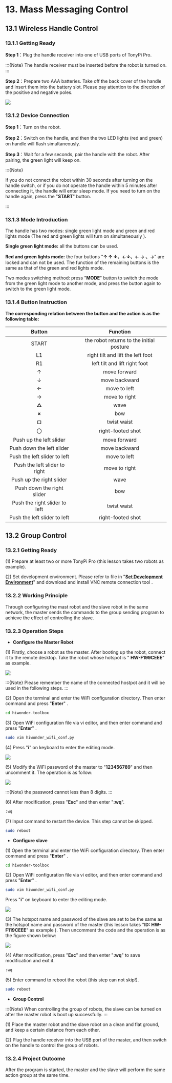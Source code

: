 # 13. Mass Messaging Control

## 13.1 Wireless Handle Control

### 13.1.1 Getting Ready

**Step 1**：Plug the handle receiver into one of USB ports of TonyPi Pro.

:::{Note}
The handle receiver must be inserted before the robot is turned on.
:::

**Step 2**：Prepare two AAA batteries. Take off the back cover of the handle and insert them into the battery slot. Please pay attention to the direction of the positive and negative poles.

<img class="common_img" src="../_static/media/14.mass_messaging_control/1.1/image2.png"   />

### 13.1.2 Device Connection

**Step 1**：Turn on the robot.

**Step 2**：Switch on the handle, and then the two LED lights (red and green) on handle will flash simultaneously.

**Step 3**：Wait for a few seconds, pair the handle with the robot. After pairing, the green light will keep on.

:::{Note}

If you do not connect the robot within 30 seconds after turning on the handle switch, or if you do not operate the handle within 5 minutes after connecting it, the handle will enter sleep mode. If you need to turn on the handle again, press the "**START**" button.

:::

### 13.1.3 Mode Introduction

The handle has two modes: single green light mode and green and red lights mode (The red and green lights will turn on simultaneously ).

**Single green light mode:** all the buttons can be used.

**Red and green lights mode:** the four buttons "**↑ &uarr; &darr;、&larr;↓、← &rarr; 、→**" are locked and can not be used. The function of the remaining buttons is the same as that of the green and red lights mode.

Two modes switching method: press "**MODE**" button to switch the mode from  the green light mode to another mode, and press the button again to switch to the green light mode.

### 13.1.4 Button Instruction

**The corresponding relation between the button and the action is as the following table:**

|    Button    |        Function        |
|:----------:|:------------------:|
|   START    | the robot returns to the initial posture |
|     L1     |   right tilt and lift the left foot   |
|     R1     |   left tilt and lift right foot   |
| &uarr; |        move forward        |
|   &darr;    |       move backward        |
|   &larr;    |        move to left        |
|   &rarr;    |        move to right        |
|   **△**    |        wave        |
|   **×**    |        bow        |
|   **◻**    |        twist waist        |
|   〇   |      right-footed shot      |
| Push up the left slider |        move forward        |
| Push down the left slider |        move backward        |
| Push the left slider to left |        move to left        |
| Push the left slider to right |        move to right        |
| Push up the right slider |        wave        |
| Push down the right slider |        bow        |
| Push the right slider to left |        twist waist        |
| Push the left slider to left |      right-footed shot      |

## 13.2 Group Control

### 13.2.1 Getting Ready

(1) Prepare at least two or more TonyPi Pro (this lesson takes two robots as example).

(2) Set development environment. Please refer to file in "**[Set Development Environment](https://docs.hiwonder.com/projects/TonyPi_Pro/en/latest/docs/6.remote.html)**" and download and install VNC remote connection tool .

### 13.2.2 Working Principle

Through configuring the mast robot and the slave robot in the same network, the master sends the commands to the group sending program to achieve the effect of controlling the slave.

### 13.2.3 Operation Steps

* **Configure the Master Robot** 

(1) Firstly, choose a robot as the master. After booting up the robot, connect it to the remote desktop. Take the robot whose hotspot is " **HW-F199CEEE**" as example.

<img class="common_img" src="../_static/media/14.mass_messaging_control/2.1/image2.png"   />

:::{Note}
Please remember the name of the connected hostpot and it will be used in the following steps.
:::

(2) Open the terminal and enter the WiFi configuration directory. Then enter command and press "**Enter**" .

```bash
cd hiwonder-toolbox
```

(3) Open WiFi configuration file via vi editor, and then enter command and press "**Enter**" .

```bash
sudo vim hiwonder_wifi_conf.py
```

(4) Press "**i**" on keyboard to enter the editing mode.

<img class="common_img" src="../_static/media/14.mass_messaging_control/2.1/image5.png"  />

(5) Modify the WiFi password of the master to "**123456789**" and then uncomment it. The operation is as follow:

<img class="common_img" src="../_static/media/14.mass_messaging_control/2.1/image6.png"  />

:::{Note}
the password cannot less than 8 digits.
:::

(6) After modification, press "**Esc**" and then enter "**:wq**".

```bash
:wq
```

(7) Input command to restart the device. This step cannot be skipped.

```bash
sudo reboot
```

* **Configure slave** 

(1) Open the terminal and enter the WiFi configuration directory. Then enter command and press "**Enter**" .

```bash
cd hiwonder-toolbox
```

(2) Open WiFi configuration file via vi editor, and then enter command and press "**Enter**" .

```bash
sudo vim hiwonder_wifi_conf.py
```

Press "**i**" on keyboard to enter the editing mode.

<img class="common_img" src="../_static/media/14.mass_messaging_control/2.1/image8.png"  />

(3) The hotspot name and password of the slave are set to be the same as the hotspot name and password of the master (this lesson takes "**ID:    HW-F119CEEE**" as example ). Then uncomment the code and the operation is as the figure shown below:

<img class="common_img" src="../_static/media/14.mass_messaging_control/2.1/image9.png"  />

(4) After modification, press "**Esc**" and then enter "**:wq**" to save modification and exit it.

```bash
:wq
```

(5) Enter command to reboot the robot (this step can not skip!).

```bash
sudo reboot
```

* **Group Control** 

:::{Note}
When controlling the group of robots, the slave can be turned on after the master robot is boot up successfully.
:::

(1) Place the master robot and the slave robot on a clean and flat ground, and keep a certain distance from each other.

(2) Plug the handle receiver into the USB port of the master, and then switch on the handle to control the group of robots.

### 13.2.4 Project Outcome

After the program is started, the master and the slave will perform the same action group at the same time.
